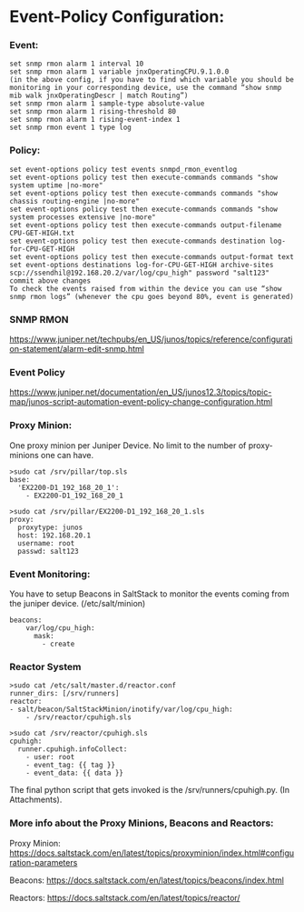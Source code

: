 # Event-Policy Configuration:
### Event:
```
set snmp rmon alarm 1 interval 10
set snmp rmon alarm 1 variable jnxOperatingCPU.9.1.0.0
(in the above config, if you have to find which variable you should be monitoring in your corresponding device, use the command “show snmp mib walk jnxOperatingDescr | match Routing”)
set snmp rmon alarm 1 sample-type absolute-value
set snmp rmon alarm 1 rising-threshold 80
set snmp rmon alarm 1 rising-event-index 1
set snmp rmon event 1 type log
```
 
### Policy:
```
set event-options policy test events snmpd_rmon_eventlog
set event-options policy test then execute-commands commands "show system uptime |no-more"
set event-options policy test then execute-commands commands "show chassis routing-engine |no-more"
set event-options policy test then execute-commands commands "show system processes extensive |no-more"
set event-options policy test then execute-commands output-filename CPU-GET-HIGH.txt
set event-options policy test then execute-commands destination log-for-CPU-GET-HIGH
set event-options policy test then execute-commands output-format text
set event-options destinations log-for-CPU-GET-HIGH archive-sites scp://ssendhil@192.168.20.2/var/log/cpu_high" password "salt123"
commit above changes
To check the events raised from within the device you can use “show snmp rmon logs” (whenever the cpu goes beyond 80%, event is generated)
```
 
### SNMP RMON
https://www.juniper.net/techpubs/en_US/junos/topics/reference/configuration-statement/alarm-edit-snmp.html

### Event Policy
https://www.juniper.net/documentation/en_US/junos12.3/topics/topic-map/junos-script-automation-event-policy-change-configuration.html
 
 
### Proxy Minion:
One proxy minion per Juniper Device. No limit to the number of proxy-minions one can have.
 
```
>sudo cat /srv/pillar/top.sls
base:
  'EX2200-D1_192_168_20_1':
    - EX2200-D1_192_168_20_1
```
 
```
>sudo cat /srv/pillar/EX2200-D1_192_168_20_1.sls
proxy:
  proxytype: junos
  host: 192.168.20.1
  username: root
  passwd: salt123
```
 
### Event Monitoring:
You have to setup Beacons in SaltStack to monitor the events coming from the juniper device. (/etc/salt/minion)
```
beacons:
    var/log/cpu_high:
      mask:
        - create
```
 
### Reactor System
```
>sudo cat /etc/salt/master.d/reactor.conf
runner_dirs: [/srv/runners]
reactor:
- salt/beacon/SaltStackMinion/inotify/var/log/cpu_high:
    - /srv/reactor/cpuhigh.sls
 
>sudo cat /srv/reactor/cpuhigh.sls
cpuhigh:
  runner.cpuhigh.infoCollect:
    - user: root
    - event_tag: {{ tag }}
    - event_data: {{ data }}
```
 
The final python script that gets invoked is the /srv/runners/cpuhigh.py. (In Attachments).
 
### More info about the Proxy Minions, Beacons  and Reactors:
Proxy Minion:
https://docs.saltstack.com/en/latest/topics/proxyminion/index.html#configuration-parameters

Beacons:
https://docs.saltstack.com/en/latest/topics/beacons/index.html

Reactors:
https://docs.saltstack.com/en/latest/topics/reactor/
